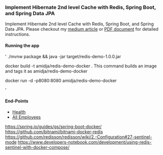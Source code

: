 ### Implement Hibernate 2nd level Cache with Redis, Spring Boot, and Spring Data JPA

Implement Hibernate 2nd level Cache with Redis, Spring Boot, and Spring Data JPA. Please checkout my [medium article](https://pavankjadda.medium.com/implement-hibernate-2nd-level-cache-with-redis-spring-boot-and-spring-data-jpa-7cdbf5632883) or [PDF document](src/main/resources/Implement%20Hibernate%202nd%20level%20cache%20with%20Redis%2C%20Spring%20Boot%2C%20and%20Spring%20Data%20JPA.pdf) for detailed instructions.

#### Running the app 
' 
./mvnw package &&  java -jar target/redis-demo-1.0.0.jar

docker build -t amidja/redis-demo-docker .
This command builds an image and tags it as amidja/redis-demo-docker

docker run -d -p8080:8080 amidja/redis-demo-docker

'

#### End-Points
- [Health](http://localhost:8080/actuator/health) 
- [All Employees](http://localhost:8080//api/v1/employee/find/all)


https://spring.io/guides/gs/spring-boot-docker/
https://github.com/bitnami/bitnami-docker-redis
https://github.com/redisson/redisson/wiki/2.-Configuration#27-sentinel-mode
https://www.developers-notebook.com/development/using-redis-sentinel-with-docker-compose/